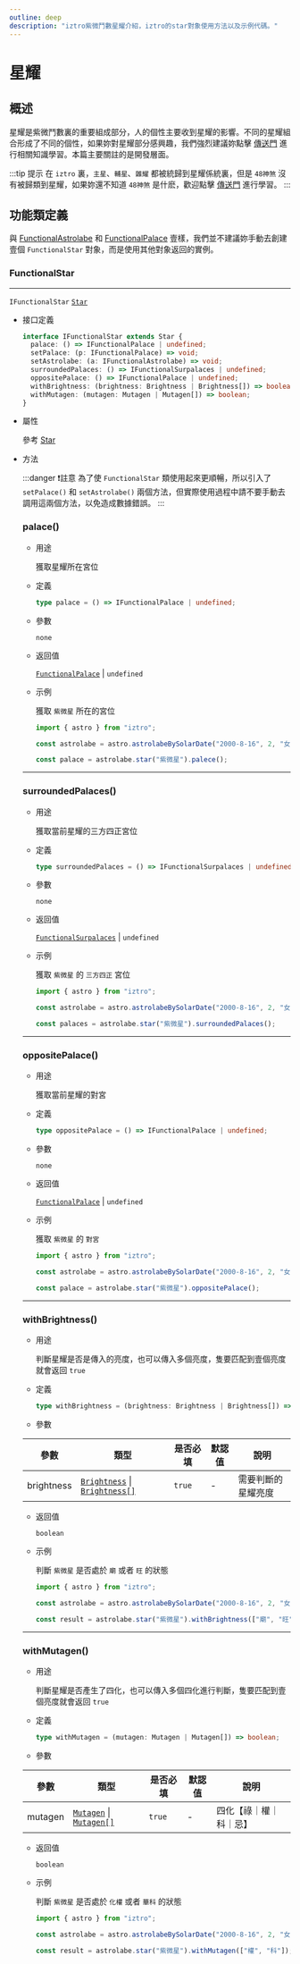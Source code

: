 ```yaml
---
outline: deep
description: "iztro紫微鬥數星耀介紹，iztro的star對象使用方法以及示例代碼。"
---
```


# 星耀

## 概述

星耀是紫微鬥數裏的重要組成部分，人的個性主要收到星耀的影響。不同的星耀組合形成了不同的個性，如果妳對星耀部分感興趣，我們強烈建議妳點擊 [傳送門](/learn/star.md) 進行相關知識學習。本篇主要關註的是開發層面。

:::tip 提示
在 `iztro` 裏，`主星`、`輔星`、`雜耀` 都被統歸到星耀係統裏，但是 `48神煞` 沒有被歸類到星耀，如果妳還不知道 `48神煞` 是什麽，歡迎點擊 [傳送門](/learn/dec-star.md) 進行學習。
:::

## 功能類定義

與 [FunctionalAstrolabe](./astrolabe.md#functionalastrolabe) 和 [FunctionalPalace](./palace.md#functionalpalace) 壹樣，我們並不建議妳手動去創建壹個 `FunctionalStar` 對象，而是使用其他對象返回的實例。

### FunctionalStar <Badge type="warning" text="^1.2.0" />

---

<Badge type="tip" text="implements" /> `IFunctionalStar` <Badge type="tip" text="extends" /> [`Star`](/type-definition.md#star)

- 接口定義

  ```ts
  interface IFunctionalStar extends Star {
    palace: () => IFunctionalPalace | undefined;
    setPalace: (p: IFunctionalPalace) => void;
    setAstrolabe: (a: IFunctionalAstrolabe) => void;
    surroundedPalaces: () => IFunctionalSurpalaces | undefined;
    oppositePalace: () => IFunctionalPalace | undefined;
    withBrightness: (brightness: Brightness | Brightness[]) => boolean;
    withMutagen: (mutagen: Mutagen | Mutagen[]) => boolean;
  }
  ```

- 屬性
  
  參考 [Star](/type-definition.md#star)

- 方法

  :::danger ❗️註意
  為了使 `FunctionalStar` 類使用起來更順暢，所以引入了 `setPalace()` 和 `setAstrolabe()` 兩個方法，但實際使用過程中請不要手動去調用這兩個方法，以免造成數據錯誤。
  :::

  ### palace()

  - 用途

    獲取星耀所在宮位

  - 定義

    ```ts
    type palace = () => IFunctionalPalace | undefined;
    ```

  - 參數

    `none`

  - 返回值

    [`FunctionalPalace`](palace.md#functionalpalace) | `undefined`
  
  - 示例

    獲取 `紫微星` 所在的宮位

    ```ts
    import { astro } from "iztro";

    const astrolabe = astro.astrolabeBySolarDate("2000-8-16", 2, "女", true, "zh-CN");

    const palace = astrolabe.star("紫微星").palece();
    ```

  ***

  ### surroundedPalaces()

  - 用途

    獲取當前星耀的三方四正宮位

  - 定義

    ```ts
    type surroundedPalaces = () => IFunctionalSurpalaces | undefined;
    ```

  - 參數

    `none`

  - 返回值

    [`FunctionalSurpalaces`](palace.md#functionalsurpalaces) | `undefined`
  
  - 示例

    獲取 `紫微星` 的 `三方四正` 宮位

    ```ts
    import { astro } from "iztro";

    const astrolabe = astro.astrolabeBySolarDate("2000-8-16", 2, "女", true, "zh-CN");

    const palaces = astrolabe.star("紫微星").surroundedPalaces();
    ```

  ***

  ### oppositePalace()

  - 用途

    獲取當前星耀的對宮

  - 定義

    ```ts
    type oppositePalace = () => IFunctionalPalace | undefined;
    ```

  - 參數

    `none`

  - 返回值

    [`FunctionalPalace`](palace.md#functionalpalace) | `undefined`
  
  - 示例

    獲取 `紫微星` 的 `對宮`

    ```ts
    import { astro } from "iztro";

    const astrolabe = astro.astrolabeBySolarDate("2000-8-16", 2, "女", true, "zh-CN");

    const palace = astrolabe.star("紫微星").oppositePalace();
    ```

  ***

  ### withBrightness()

  - 用途

    判斷星耀是否是傳入的亮度，也可以傳入多個亮度，隻要匹配到壹個亮度就會返回 `true`

  - 定義

    ```ts
    type withBrightness = (brightness: Brightness | Brightness[]) => boolean;
    ```

  - 參數

  
   | 參數        | 類型                                      | 是否必填 | 默認值 | 說明                 |
   | ----------- | --------------------------------------- | -------- | ------ | -------------------- |
   | brightness |  [ `Brightness`](/type-definition.md#brightness) \| [`Brightness[]`]((/type-definition.md#brightness)) | `true`   | -      | 需要判斷的星耀亮度  |

  - 返回值

    `boolean`
  
  - 示例

    判斷 `紫微星` 是否處於 `廟` 或者 `旺` 的狀態

    ```ts
    import { astro } from "iztro";

    const astrolabe = astro.astrolabeBySolarDate("2000-8-16", 2, "女", true, "zh-CN");

    const result = astrolabe.star("紫微星").withBrightness(["廟", "旺"]);
    ```

  ***

  ### withMutagen()

  - 用途

    判斷星耀是否產生了四化，也可以傳入多個四化進行判斷，隻要匹配到壹個亮度就會返回 `true`

  - 定義

    ```ts
    type withMutagen = (mutagen: Mutagen | Mutagen[]) => boolean;
    ```

  - 參數

  
   | 參數        | 類型                                      | 是否必填 | 默認值 | 說明                 |
   | ----------- | --------------------------------------- | -------- | ------ | -------------------- |
   | mutagen |  [ `Mutagen`](/type-definition.md#mutagen) \| [`Mutagen[]`]((/type-definition.md#mutagen)) | `true`   | -      | 四化【祿｜權｜科｜忌】  |

  - 返回值

    `boolean`
  
  - 示例

    判斷 `紫微星` 是否處於 `化權` 或者 `華科` 的狀態

    ```ts
    import { astro } from "iztro";

    const astrolabe = astro.astrolabeBySolarDate("2000-8-16", 2, "女", true, "zh-CN");

    const result = astrolabe.star("紫微星").withMutagen(["權", "科"]);
    ```
